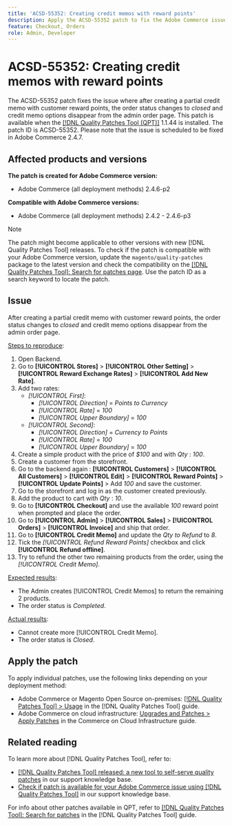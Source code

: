 ```yaml
---
title: 'ACSD-55352: Creating credit memos with reward points'
description: Apply the ACSD-55352 patch to fix the Adobe Commerce issue where after creating a partial credit memo with customer reward points, the order status changes to *closed* and credit memo options disappear from the admin order page.
feature: Checkout, Orders
role: Admin, Developer
---
```

# ACSD-55352: Creating credit memos with reward points

The ACSD-55352 patch fixes the issue where after creating a partial credit memo with customer reward points, the order status changes to *closed* and credit memo options disappear from the admin order page. This patch is available when the [[!DNL Quality Patches Tool (QPT)]](/help/announcements/adobe-commerce-announcements/magento-quality-patches-released-new-tool-to-self-serve-quality-patches.md) 1.1.44 is installed. The patch ID is ACSD-55352. Please note that the issue is scheduled to be fixed in Adobe Commerce 2.4.7.

## Affected products and versions

**The patch is created for Adobe Commerce version:**

* Adobe Commerce (all deployment methods) 2.4.6-p2

**Compatible with Adobe Commerce versions:**

* Adobe Commerce (all deployment methods) 2.4.2 - 2.4.6-p3

>[!NOTE]
>
>The patch might become applicable to other versions with new [!DNL Quality Patches Tool] releases. To check if the patch is compatible with your Adobe Commerce version, update the `magento/quality-patches` package to the latest version and check the compatibility on the [[!DNL Quality Patches Tool]: Search for patches page](https://experienceleague.adobe.com/tools/commerce-quality-patches/index.html). Use the patch ID as a search keyword to locate the patch.

## Issue

After creating a partial credit memo with customer reward points, the order status changes to *closed* and credit memo options disappear from the admin order page.

<u>Steps to reproduce</u>:

1. Open Backend.
2. Go to **[!UICONTROL Stores]** > **[!UICONTROL Other Setting]** > **[!UICONTROL Reward Exchange Rates]** > **[!UICONTROL Add New Rate]**.
3. Add two rates:
    * *[!UICONTROL First]*:
        * *[!UICONTROL Direction]* = *Points to Currency* 
        * *[!UICONTROL Rate]* = *100*
        * *[!UICONTROL Upper Boundary]* = *100*
    * *[!UICONTROL Second]*:
        * *[!UICONTROL Direction]* = *Currency to Points*
        * *[!UICONTROL Rate]* = *100*
        * *[!UICONTROL Upper Boundary]* = *100* 
4. Create a simple product with the price of *$100* and with *Qty* : *100*.
5. Create a customer from the storefront.
6. Go to the backend again : **[!UICONTROL Customers]** > **[!UICONTROL All Customers]** > **[!UICONTROL Edit]** > **[!UICONTROL Reward Points]** > **[!UICONTROL Update Points]** > Add *100* and save the customer.
7. Go to the storefront and log in as the customer created previously.
8. Add the product to cart with *Qty* : *10*.
9. Go to **[!UICONTROL Checkout]** and use the available *100* reward point when prompted and place the order.
10. Go to **[!UICONTROL Admin]** > **[!UICONTROL Sales]** > **[!UICONTROL Orders]** > **[!UICONTROL Invoice]** and ship that order.
11. Go to **[!UICONTROL Credit Memo]** and update the *Qty to Refund* to *8*.
12. Tick the *[!UICONTROL Refund Reward Points]* checkbox and  click **[!UICONTROL Refund offline]**.
13. Try to refund the other two remaining products from the order, using the *[!UICONTROL Credit Memo]*.

<u>Expected results</u>:

* The Admin creates [!UICONTROL Credit Memos] to return the remaining 2 products.
* The order status is *Completed*.

<u>Actual results</u>:

* Cannot create more [!UICONTROL Credit Memo].
* The order status is *Closed*.

## Apply the patch

To apply individual patches, use the following links depending on your deployment method:

* Adobe Commerce or Magento Open Source on-premises: [[!DNL Quality Patches Tool] > Usage](https://experienceleague.adobe.com/docs/commerce-operations/tools/quality-patches-tool/usage.html) in the [!DNL Quality Patches Tool] guide.
* Adobe Commerce on cloud infrastructure: [Upgrades and Patches > Apply Patches](https://experienceleague.adobe.com/docs/commerce-cloud-service/user-guide/develop/upgrade/apply-patches.html) in the Commerce on Cloud Infrastructure guide.

## Related reading

To learn more about [!DNL Quality Patches Tool], refer to:

* [[!DNL Quality Patches Tool] released: a new tool to self-serve quality patches](/help/announcements/adobe-commerce-announcements/magento-quality-patches-released-new-tool-to-self-serve-quality-patches.md) in our support knowledge base.
* [Check if patch is available for your Adobe Commerce issue using [!DNL Quality Patches Tool]](/help/support-tools/patches-available-in-qpt-tool/check-patch-for-magento-issue-with-magento-quality-patches.md) in our support knowledge base.

For info about other patches available in QPT, refer to [[!DNL Quality Patches Tool]: Search for patches](https://experienceleague.adobe.com/tools/commerce-quality-patches/index.html) in the [!DNL Quality Patches Tool] guide.